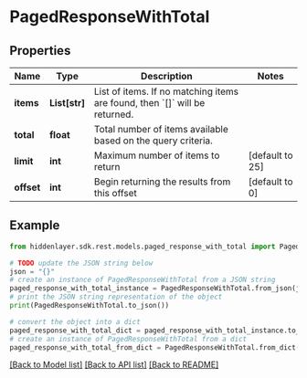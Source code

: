 # PagedResponseWithTotal


## Properties

Name | Type | Description | Notes
------------ | ------------- | ------------- | -------------
**items** | **List[str]** | List of items. If no matching items are found, then &#x60;[]&#x60; will be returned. | 
**total** | **float** | Total number of items available based on the query criteria. | 
**limit** | **int** | Maximum number of items to return | [default to 25]
**offset** | **int** | Begin returning the results from this offset | [default to 0]

## Example

```python
from hiddenlayer.sdk.rest.models.paged_response_with_total import PagedResponseWithTotal

# TODO update the JSON string below
json = "{}"
# create an instance of PagedResponseWithTotal from a JSON string
paged_response_with_total_instance = PagedResponseWithTotal.from_json(json)
# print the JSON string representation of the object
print(PagedResponseWithTotal.to_json())

# convert the object into a dict
paged_response_with_total_dict = paged_response_with_total_instance.to_dict()
# create an instance of PagedResponseWithTotal from a dict
paged_response_with_total_from_dict = PagedResponseWithTotal.from_dict(paged_response_with_total_dict)
```
[[Back to Model list]](../README.md#documentation-for-models) [[Back to API list]](../README.md#documentation-for-api-endpoints) [[Back to README]](../README.md)


